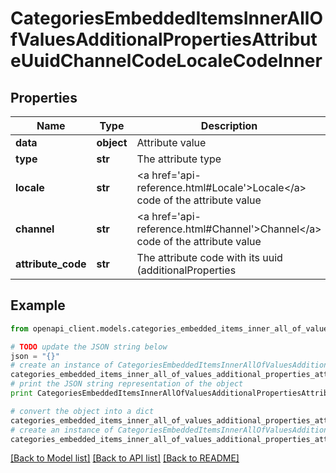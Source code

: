 # CategoriesEmbeddedItemsInnerAllOfValuesAdditionalPropertiesAttributeUuidChannelCodeLocaleCodeInner


## Properties
Name | Type | Description | Notes
------------ | ------------- | ------------- | -------------
**data** | **object** | Attribute value | [optional] 
**type** | **str** | The attribute type | [optional] 
**locale** | **str** | &lt;a href&#x3D;&#39;api-reference.html#Locale&#39;&gt;Locale&lt;/a&gt; code of the attribute value | [optional] 
**channel** | **str** | &lt;a href&#x3D;&#39;api-reference.html#Channel&#39;&gt;Channel&lt;/a&gt; code of the attribute value | [optional] 
**attribute_code** | **str** | The attribute code with its uuid (additionalProperties|attributeUuid) | [optional] 

## Example

```python
from openapi_client.models.categories_embedded_items_inner_all_of_values_additional_properties_attribute_uuid_channel_code_locale_code_inner import CategoriesEmbeddedItemsInnerAllOfValuesAdditionalPropertiesAttributeUuidChannelCodeLocaleCodeInner

# TODO update the JSON string below
json = "{}"
# create an instance of CategoriesEmbeddedItemsInnerAllOfValuesAdditionalPropertiesAttributeUuidChannelCodeLocaleCodeInner from a JSON string
categories_embedded_items_inner_all_of_values_additional_properties_attribute_uuid_channel_code_locale_code_inner_instance = CategoriesEmbeddedItemsInnerAllOfValuesAdditionalPropertiesAttributeUuidChannelCodeLocaleCodeInner.from_json(json)
# print the JSON string representation of the object
print CategoriesEmbeddedItemsInnerAllOfValuesAdditionalPropertiesAttributeUuidChannelCodeLocaleCodeInner.to_json()

# convert the object into a dict
categories_embedded_items_inner_all_of_values_additional_properties_attribute_uuid_channel_code_locale_code_inner_dict = categories_embedded_items_inner_all_of_values_additional_properties_attribute_uuid_channel_code_locale_code_inner_instance.to_dict()
# create an instance of CategoriesEmbeddedItemsInnerAllOfValuesAdditionalPropertiesAttributeUuidChannelCodeLocaleCodeInner from a dict
categories_embedded_items_inner_all_of_values_additional_properties_attribute_uuid_channel_code_locale_code_inner_form_dict = categories_embedded_items_inner_all_of_values_additional_properties_attribute_uuid_channel_code_locale_code_inner.from_dict(categories_embedded_items_inner_all_of_values_additional_properties_attribute_uuid_channel_code_locale_code_inner_dict)
```
[[Back to Model list]](../README.md#documentation-for-models) [[Back to API list]](../README.md#documentation-for-api-endpoints) [[Back to README]](../README.md)


